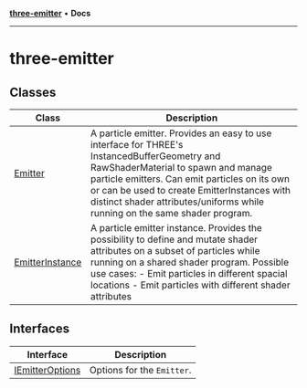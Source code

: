 [**three-emitter**](index.md) • **Docs**

***

# three-emitter

## Classes

| Class | Description |
| ------ | ------ |
| [Emitter](classes/Emitter.md) | A particle emitter. Provides an easy to use interface for THREE's InstancedBufferGeometry and RawShaderMaterial to spawn and manage particle emitters. Can emit particles on its own or can be used to create EmitterInstances with distinct shader attributes/uniforms while running on the same shader program. |
| [EmitterInstance](classes/EmitterInstance.md) | A particle emitter instance. Provides the possibility to define and mutate shader attributes on a subset of particles while running on a shared shader program. Possible use cases: - Emit particles in different spacial locations - Emit particles with different shader attributes |

## Interfaces

| Interface | Description |
| ------ | ------ |
| [IEmitterOptions](interfaces/IEmitterOptions.md) | Options for the `Emitter`. |
